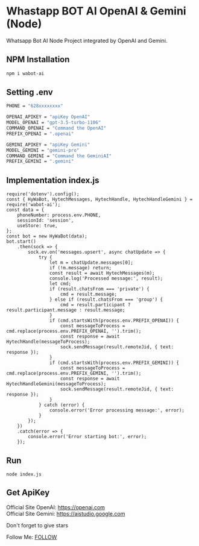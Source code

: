 # Whastapp BOT AI OpenAI & Gemini (Node)

 Whatsapp Bot AI Node Project integrated by OpenAI and Gemini. 
 
## NPM Installation
```sh
npm i wabot-ai
```

## Setting .env
```sh
PHONE = "628xxxxxxxx"

OPENAI_APIKEY = "apiKey OpenAI"
MODEL_OPENAI = "gpt-3.5-turbo-1106"
COMMAND_OPENAI = "Command the OpenAI"
PREFIX_OPENAI = ".openai"

GEMINI_APIKEY = "apiKey Gemini"
MODEL_GEMINI = "gemini-pro"
COMMAND_GEMINI = "Command the GeminiAI"
PREFIX_GEMINI = ".gemini"
```
## Implementation index.js
```
require('dotenv').config();
const { HyWaBot, HytechMessages, HytechHandle, HytechHandleGemini } = require('wabot-ai');
const data = {
    phoneNumber: process.env.PHONE,
    sessionId: 'session',
    useStore: true,
};
const bot = new HyWaBot(data);
bot.start()
    .then(sock => {
        sock.ev.on('messages.upsert', async chatUpdate => {
            try {
                let m = chatUpdate.messages[0];
                if (!m.message) return;
                const result = await HytechMessages(m);
                console.log('Processed message:', result);
                let cmd;
                if (result.chatsFrom === 'private') {
                    cmd = result.message;
                } else if (result.chatsFrom === 'group') {
                    cmd = result.participant ? result.participant.message : result.message;
                }
                if (cmd.startsWith(process.env.PREFIX_OPENAI)) {
                    const messageToProcess = cmd.replace(process.env.PREFIX_OPENAI, '').trim();
                    const response = await HytechHandle(messageToProcess);
                    sock.sendMessage(result.remoteJid, { text: response });
                }
                if (cmd.startsWith(process.env.PREFIX_GEMINI)) {
                    const messageToProcess = cmd.replace(process.env.PREFIX_GEMINI, '').trim();
                    const response = await HytechHandleGemini(messageToProcess);
                    sock.sendMessage(result.remoteJid, { text: response });
                }
            } catch (error) {
                console.error('Error processing message:', error);
            }
        });
    })
    .catch(error => {
        console.error('Error starting bot:', error);
    });
```

## Run
`node index.js`

## Get ApiKey
<p>Official Site OpenAI: <a href="https://openai.com/">https://openai.com</a>
<br>
Official Site Gemini: <a href="https://aistudio.google.com/">https://aistudio.google.com</a></p>

Don't forget to give stars

Follow Me: <a href="https://hy-tech.my.id/docs">FOLLOW</a>
